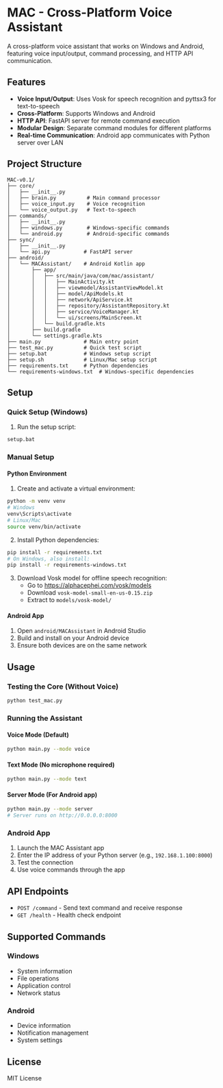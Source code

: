 # MAC - Cross-Platform Voice Assistant

A cross-platform voice assistant that works on Windows and Android, featuring voice input/output, command processing, and HTTP API communication.

## Features

- **Voice Input/Output**: Uses Vosk for speech recognition and pyttsx3 for text-to-speech
- **Cross-Platform**: Supports Windows and Android
- **HTTP API**: FastAPI server for remote command execution
- **Modular Design**: Separate command modules for different platforms
- **Real-time Communication**: Android app communicates with Python server over LAN

## Project Structure

```
MAC-v0.1/
├── core/
│   ├── __init__.py
│   ├── brain.py          # Main command processor
│   ├── voice_input.py    # Voice recognition
│   └── voice_output.py   # Text-to-speech
├── commands/
│   ├── __init__.py
│   ├── windows.py        # Windows-specific commands
│   └── android.py        # Android-specific commands
├── sync/
│   ├── __init__.py
│   └── api.py           # FastAPI server
├── android/
│   └── MACAssistant/    # Android Kotlin app
│       ├── app/
│       │   ├── src/main/java/com/mac/assistant/
│       │   │   ├── MainActivity.kt
│       │   │   ├── viewmodel/AssistantViewModel.kt
│       │   │   ├── model/ApiModels.kt
│       │   │   ├── network/ApiService.kt
│       │   │   ├── repository/AssistantRepository.kt
│       │   │   ├── service/VoiceManager.kt
│       │   │   └── ui/screens/MainScreen.kt
│       │   └── build.gradle.kts
│       ├── build.gradle
│       └── settings.gradle.kts
├── main.py              # Main entry point
├── test_mac.py          # Quick test script
├── setup.bat            # Windows setup script
├── setup.sh             # Linux/Mac setup script
├── requirements.txt     # Python dependencies
└── requirements-windows.txt  # Windows-specific dependencies
```

## Setup

### Quick Setup (Windows)

1. Run the setup script:
```cmd
setup.bat
```

### Manual Setup

#### Python Environment

1. Create and activate a virtual environment:
```bash
python -m venv venv
# Windows
venv\Scripts\activate
# Linux/Mac
source venv/bin/activate
```

2. Install Python dependencies:
```bash
pip install -r requirements.txt
# On Windows, also install:
pip install -r requirements-windows.txt
```

3. Download Vosk model for offline speech recognition:
   - Go to https://alphacephei.com/vosk/models
   - Download `vosk-model-small-en-us-0.15.zip`
   - Extract to `models/vosk-model/`

#### Android App

1. Open `android/MACAssistant` in Android Studio
2. Build and install on your Android device
3. Ensure both devices are on the same network

## Usage

### Testing the Core (Without Voice)

```bash
python test_mac.py
```

### Running the Assistant

#### Voice Mode (Default)
```bash
python main.py --mode voice
```

#### Text Mode (No microphone required)
```bash
python main.py --mode text
```

#### Server Mode (For Android app)
```bash
python main.py --mode server
# Server runs on http://0.0.0.0:8000
```

### Android App

1. Launch the MAC Assistant app
2. Enter the IP address of your Python server (e.g., `192.168.1.100:8000`)
3. Test the connection
4. Use voice commands through the app

## API Endpoints

- `POST /command` - Send text command and receive response
- `GET /health` - Health check endpoint

## Supported Commands

### Windows
- System information
- File operations
- Application control
- Network status

### Android
- Device information
- Notification management
- System settings

## License

MIT License
